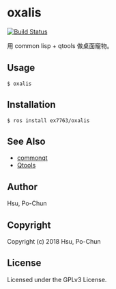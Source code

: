 # oxalis
[![Build Status](https://travis-ci.org/ex7763/oxalis.svg?branch=master)](https://travis-ci.org/ex7763/oxalis)

用 common lisp + qtools 做桌面寵物。

## Usage
```
$ oxalis
```

## Installation
```
$ ros install ex7763/oxalis
```

## See Also
* [commonqt](https://github.com/commonqt/commonqt)
* [Qtools](https://github.com/Shinmera/qtools)

## Author
Hsu, Po-Chun

## Copyright
Copyright (c) 2018 Hsu, Po-Chun

## License
Licensed under the GPLv3 License.
